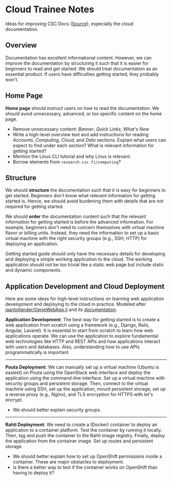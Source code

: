# Cloud Trainee Notes
Ideas for improving CSC Docs ([Source](https://github.com/CSCfi/csc-user-guide)), especially the cloud documentation.

## Overview
Documentation has excellent informational content. However, we can improve the documentation by structuring it such that it is easier for beginners to read and get started. We should treat documentation as an essential product. If users have difficulties getting started, they probably won't.


## Home Page
**Home page** should instruct users on how to read the documentation. We should avoid unnecessary, advanced, or too specific content on the home page.

- Remove unnecessary content: *Banner*, *Quick Links*, *What's New*
- Write a high-level overview text and add instructions for reading *Accounts*, *Computing*, *Cloud*, and *Data* sections. Explain what users can expect to find under each section? What is relevant information for getting started?
- Mention the Linux CLI tutorial and why Linux is relevant.
- Borrow elements from `research.csc.fi/computing`?


## Structure
We should **structure** the documentation such that it is easy for beginners to get started. Beginners don't know what relevant information for getting started is. Hence, we should avoid burdening them with details that are not required for getting started.

We should **order** the documentation content such that the relevant information for getting started is before the advanced information. For example, beginners don't need to concern themselves with virtual machine flavor or billing units. Instead, they need the information to set up a basic virtual machine with the right security groups (e.g., SSH, HTTP) for deploying an application.

Getting started guide should only have the necessary details for developing and deploying a simple working application to the cloud. The working application should not be too trivial like a static web page but include static and dynamic components.


## Application Development and Cloud Deployment
Here are some ideas for high-level instructions on learning web application development and deploying to the cloud in practice. Modeled after [jaantollander/GenieWebApp.jl](https://github.com/jaantollander/GenieWebApp.jl) and its [documentation](https://jaantollander.github.io/GenieWebApp.jl/dev/).

**Application Development**: The best way for getting started is to create a web application from scratch using a framework (e.g., Django, Rails, Angular, Lavarel). It is essential to start from scratch to learn how web applications operate. We can use the application to explore fundamental web technologies like HTTP and REST APIs and how applications interact with users and databases. Also, understanding how to use APIs programmatically is important.

---

**Pouta Deployment**: We can manually set up a virtual machine (Ubuntu is easiest) on Pouta using the OpenStack web interface and deploy the application using the command-line interface. Set up a virtual machine with security groups and persistent storage. Then, connect to the virtual machine using SSH, set up the application, mount persistent storage, set up a reverse proxy (e.g., Nginx), and TLS encryption for HTTPS with let's encrypt.

- We should better explain security groups.

---

**Rahti Deployment**: We need to create a (Docker) container to deploy an application to a container platform. Test the container by running it locally. Then, tag and push the container to the Rahti image registry. Finally, deploy the application from the container image. Set up routes and persistent storage.

- We should better explain how to set up OpenShift permissions inside a container. These are major obstacles to deployment.
- Is there a better way to test if the container works on OpenShift than having to deploy it?
